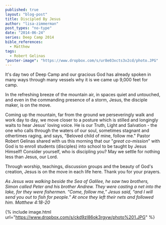 ```yaml
---
published: true
layout: "blog-post"
title: Discipled By Jesus
author: "lisa-zimmerman"
post_types: "no-type"
date: "2014-06-24"
series: Deep Camp 2014
bible_references: 
  - Matthew
tags: 
  - Robert Gelinas
"poster-image": "https://www.dropbox.com/s/ur8e03xcts3v2cd/photo.JPG"
---
```


It's day two of Deep Camp and our gracious God has already spoken in many ways through many vessels why it is we came up 9,000 feet for camp.  

In the refreshing breeze of the mountain air, in spaces quiet and untouched, and even in the commanding presence of a storm, Jesus, the disciple maker, is on the move.  

Coming up the mountain, far from the ground we perseveringly walk and work day to day, we move closer to a posture which is stilled and longingly waits to hear Jesus' loving voice.  He is our Truth, Light and Salvation - the one who calls through the waters of our soul, sometimes stagnant and othertimes raging, and says, "Beloved child of mine, follow me."  Pastor Robert Gelinas shared with us this morning that our "*great co-mission*" with God is to enroll students (disciples) into school to be taught by Jesus Himself!  Consider yourself, who is discipling you?  May we settle for nothing less than Jesus, our Lord.    

Through worship, teachings, discussion groups and the beauty of God's creation, Jesus is on the move in each life here.  Thank you for your prayers.

*As Jesus was walking beside the Sea of Galilee, he saw two brothers, Simon called Peter and his brother Andrew. They were casting a net into the lake, for they were fishermen. “Come, follow me,” Jesus said, “and I will send you out to fish for people.”  At once they left their nets and followed him.  Matthew 4:18-20*

{% include image.html url="https://www.dropbox.com/s/ckd9zl86ok3rgyw/photo%201.JPG" %}
